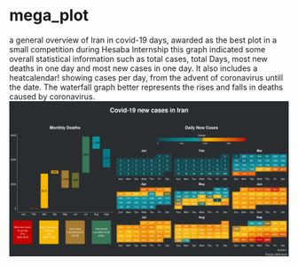 # mega_plot
a general overview of Iran in covid-19 days, awarded as the best plot in a small competition during Hesaba Internship
this graph indicated some overall statistical information such as total cases, total Days, most new deaths in one day and most new cases in one day.
It also includes a heatcalendar! showing cases per day, from the advent of coronavirus untill the date.
The waterfall graph better represents the rises and falls in deaths caused by coronavirus.
![megaplot](https://github.com/pariyamd/mega_plot/blob/main/CoronaVirus_Report.png)
